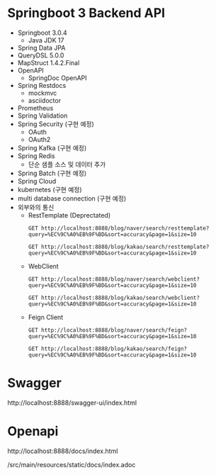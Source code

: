 # Springboot 3 Backend API

- Springboot 3.0.4
  - Java JDK 17
- Spring Data JPA
- QueryDSL 5.0.0
- MapStruct 1.4.2.Final
- OpenAPI
  - SpringDoc OpenAPI
- Spring Restdocs
  - mockmvc
  - asciidoctor
- Prometheus
- Spring Validation
- Spring Security (구현 예정)
  - OAuth
  - OAuth2
- Spring Kafka (구현 예정)
- Spring Redis
  - 단순 샘플 소스 및 데이터 추가
- Spring Batch (구현 예정)
- Spring Cloud 
- kubernetes (구현 예정)
- multi database connection (구현 예정)
- 외부와의 통신
  - RestTemplate (Deprectated)
    ```
    GET http://localhost:8888/blog/naver/search/resttemplate?query=%EC%9C%A0%EB%9F%BD&sort=accuracy&page=1&size=10

    GET http://localhost:8888/blog/kakao/search/resttemplate?query=%EC%9C%A0%EB%9F%BD&sort=accuracy&page=1&size=10
    ```
  - WebClient
      ```
    GET http://localhost:8888/blog/naver/search/webclient?query=%EC%9C%A0%EB%9F%BD&sort=accuracy&page=1&size=10
    
    GET http://localhost:8888/blog/kakao/search/webclient?query=%EC%9C%A0%EB%9F%BD&sort=accuracy&page=1&size=10
    ```
  - Feign Client
    ```
    GET http://localhost:8888/blog/naver/search/feign?query=%EC%9C%A0%EB%9F%BD&sort=accuracy&page=1&size=10
    
    GET http://localhost:8888/blog/kakao/search/feign?query=%EC%9C%A0%EB%9F%BD&sort=accuracy&page=1&size=10
    ```


# Swagger
http://localhost:8888/swagger-ui/index.html

# Openapi
http://localhost:8888/docs/index.html

/src/main/resources/static/docs/index.adoc